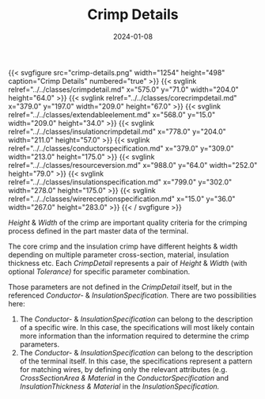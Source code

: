 ﻿---
title: Crimp Details
toc: false
type: specs
layout: diagram
date: "2024-01-08"
draft: false
specification: VEC
version: 2.1.0
documentType: "Recommendation"
elementType: Diagram
classes:
  - CrimpDetail
  - CoreCrimpDetail
  - ExtendableElement
  - InsulationCrimpDetail
  - ConductorSpecification
  - ResourceVersion
  - InsulationSpecification
  - WireReceptionSpecification
menu:
  VEC-2.1.0:    
    parent: component-characteristics
    identifier: component-characteristics/crimp-details
    weight: 1005006 

# Prev/next pager order (if `docs_section_pager` enabled in `params.toml`)
weight: 1005006
---
{{< svgfigure src="crimp-details.png" width="1254" height="498" caption="Crimp Details" numbered="true" >}}
  {{< svglink relref="../../classes/crimpdetail.md" x="575.0" y="71.0" width="204.0" height="64.0" >}}
  {{< svglink relref="../../classes/corecrimpdetail.md" x="379.0" y="197.0" width="209.0" height="67.0" >}}
  {{< svglink relref="../../classes/extendableelement.md" x="568.0" y="15.0" width="209.0" height="34.0" >}}
  {{< svglink relref="../../classes/insulationcrimpdetail.md" x="778.0" y="204.0" width="211.0" height="57.0" >}}
  {{< svglink relref="../../classes/conductorspecification.md" x="379.0" y="309.0" width="213.0" height="175.0" >}}
  {{< svglink relref="../../classes/resourceversion.md" x="988.0" y="64.0" width="252.0" height="79.0" >}}
  {{< svglink relref="../../classes/insulationspecification.md" x="799.0" y="302.0" width="278.0" height="175.0" >}}
  {{< svglink relref="../../classes/wirereceptionspecification.md" x="15.0" y="36.0" width="267.0" height="283.0" >}}
{{< / svgfigure >}}
<p> <i>Height</i> &amp;&#160;<i>Width</i> of the crimp<i> </i>are important quality criteria for the crimping process defined in the part master data of the terminal.      </p>      <p> The core crimp and the insulation crimp have different heights &amp;&#160;width depending on multiple parameter cross-section, material, insulation thickness etc. Each <i>CrimpDetail</i> represents a pair of <i>Height</i> &amp;&#160;<i>Width </i>(with optional <i>Tolerance)</i> for specific parameter combination.       </p>      <p> Those parameters are not defined in the <i>CrimpDetail </i>itself, but in the referenced <i>Conductor-</i> &amp; <i>InsulationSpecification.</i> There are two possibilities here:      </p>      <ol>       <li> The <i>Conductor-</i> &amp; <i>InsulationSpecification</i> can belong to the description of a specific wire. In this case, the specifications will most likely contain more information than the information required to determine the crimp parameters.         </li>       <li> The <i>Conductor-</i> &amp; <i>InsulationSpecification</i> can belong to the description of the terminal itself. In this case, the specifications represent a pattern for matching wires, by defining only the relevant attributes (e.g. <i>CrossSectionArea &amp;&#160;Material </i>in the <i>ConductorSpecification</i> and <i>InsulationThickness &amp;&#160;Material</i> in the <i>InsulationSpecification.</i>          </li>     </ol>